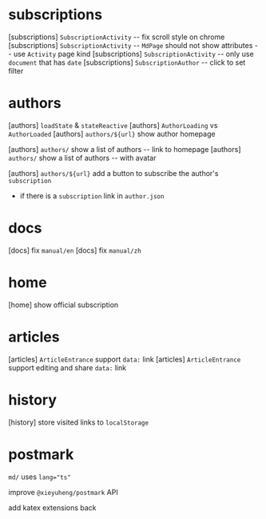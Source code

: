 # subscriptions

[subscriptions] `SubscriptionActivity` -- fix scroll style on chrome
[subscriptions] `SubscriptionActivity` -- `MdPage` should not show attributes -- use `Activity` page kind
[subscriptions] `SubscriptionActivity` -- only use `document` that has `date`
[subscriptions] `SubscriptionAuthor` -- click to set filter

# authors

[authors] `loadState` & `stateReactive`
[authors] `AuthorLoading` vs `AuthorLoaded`
[authors] `authors/${url}` show author homepage

[authors] `authors/` show a list of authors -- link to homepage
[authors] `authors/` show a list of authors -- with avatar

[authors] `authors/${url}` add a button to subscribe the author's `subscription`

- if there is a `subscription` link in `author.json`

# docs

[docs] fix `manual/en`
[docs] fix `manual/zh`

# home

[home] show official subscription

# articles

[articles] `ArticleEntrance` support `data:` link
[articles] `ArticleEntrance` support editing and share `data:` link

# history

[history] store visited links to `localStorage`

# postmark

`md/` uses `lang="ts"`

improve `@xieyuheng/postmark` API

add katex extensions back

